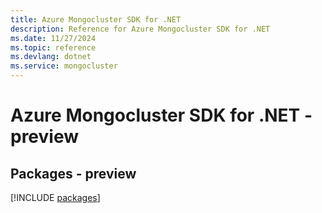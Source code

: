 ```yaml
---
title: Azure Mongocluster SDK for .NET
description: Reference for Azure Mongocluster SDK for .NET
ms.date: 11/27/2024
ms.topic: reference
ms.devlang: dotnet
ms.service: mongocluster
---
```

# Azure Mongocluster SDK for .NET - preview
## Packages - preview
[!INCLUDE [packages](mongocluster-index.md)]